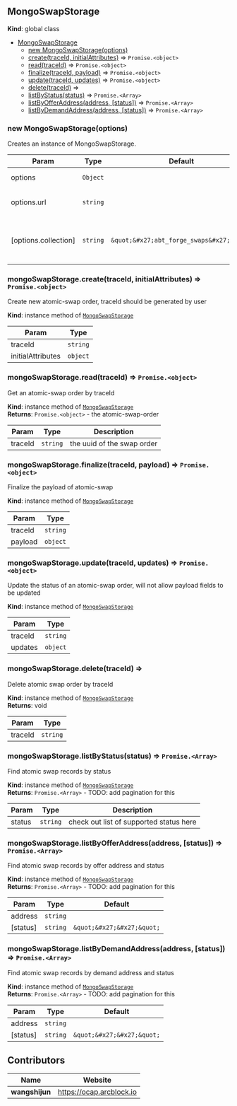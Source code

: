 
## MongoSwapStorage

**Kind**: global class  

* [MongoSwapStorage](#MongoSwapStorage)
  * [new MongoSwapStorage(options)](#new_MongoSwapStorage_new)
  * [create(traceId, initialAttributes)](#MongoSwapStorage+create) ⇒ `Promise.<object>`
  * [read(traceId)](#MongoSwapStorage+read) ⇒ `Promise.<object>`
  * [finalize(traceId, payload)](#MongoSwapStorage+finalize) ⇒ `Promise.<object>`
  * [update(traceId, updates)](#MongoSwapStorage+update) ⇒ `Promise.<object>`
  * [delete(traceId)](#MongoSwapStorage+delete) ⇒
  * [listByStatus(status)](#MongoSwapStorage+listByStatus) ⇒ `Promise.<Array>`
  * [listByOfferAddress(address, \[status\])](#MongoSwapStorage+listByOfferAddress) ⇒ `Promise.<Array>`
  * [listByDemandAddress(address, \[status\])](#MongoSwapStorage+listByDemandAddress) ⇒ `Promise.<Array>`

### new MongoSwapStorage(options)

Creates an instance of MongoSwapStorage.

| Param                | Type     | Default                                   | Description                                |
| -------------------- | -------- | ----------------------------------------- | ------------------------------------------ |
| options              | `Object` |                                           | { collection, url }                        |
| options.url          | `string` |                                           | mongodb connection string                  |
| [options.collection] | `string` | `&quot;&#x27;abt_forge_swaps&#x27;&quot;` | which collection to store the swap records |

### mongoSwapStorage.create(traceId, initialAttributes) ⇒ `Promise.<object>`

Create new atomic-swap order, traceId should be generated by user

**Kind**: instance method of [`MongoSwapStorage`](#MongoSwapStorage)  

| Param             | Type     |
| ----------------- | -------- |
| traceId           | `string` |
| initialAttributes | `object` |

### mongoSwapStorage.read(traceId) ⇒ `Promise.<object>`

Get an atomic-swap order by traceId

**Kind**: instance method of [`MongoSwapStorage`](#MongoSwapStorage)  
**Returns**: `Promise.<object>` - the atomic-swap-order  

| Param   | Type     | Description                |
| ------- | -------- | -------------------------- |
| traceId | `string` | the uuid of the swap order |

### mongoSwapStorage.finalize(traceId, payload) ⇒ `Promise.<object>`

Finalize the payload of atomic-swap

**Kind**: instance method of [`MongoSwapStorage`](#MongoSwapStorage)  

| Param   | Type     |
| ------- | -------- |
| traceId | `string` |
| payload | `object` |

### mongoSwapStorage.update(traceId, updates) ⇒ `Promise.<object>`

Update the status of an atomic-swap order, will not allow payload fields to be updated

**Kind**: instance method of [`MongoSwapStorage`](#MongoSwapStorage)  

| Param   | Type     |
| ------- | -------- |
| traceId | `string` |
| updates | `object` |

### mongoSwapStorage.delete(traceId) ⇒

Delete atomic swap order by traceId

**Kind**: instance method of [`MongoSwapStorage`](#MongoSwapStorage)  
**Returns**: void  

| Param   | Type     |
| ------- | -------- |
| traceId | `string` |

### mongoSwapStorage.listByStatus(status) ⇒ `Promise.<Array>`

Find atomic swap records by status

**Kind**: instance method of [`MongoSwapStorage`](#MongoSwapStorage)  
**Returns**: `Promise.<Array>` - TODO: add pagination for this  

| Param  | Type     | Description                             |
| ------ | -------- | --------------------------------------- |
| status | `string` | check out list of supported status here |

### mongoSwapStorage.listByOfferAddress(address, [status]) ⇒ `Promise.<Array>`

Find atomic swap records by offer address and status

**Kind**: instance method of [`MongoSwapStorage`](#MongoSwapStorage)  
**Returns**: `Promise.<Array>` - TODO: add pagination for this  

| Param    | Type     | Default                    |
| -------- | -------- | -------------------------- |
| address  | `string` |                            |
| [status] | `string` | `&quot;&#x27;&#x27;&quot;` |

### mongoSwapStorage.listByDemandAddress(address, [status]) ⇒ `Promise.<Array>`

Find atomic swap records by demand address and status

**Kind**: instance method of [`MongoSwapStorage`](#MongoSwapStorage)  
**Returns**: `Promise.<Array>` - TODO: add pagination for this  

| Param    | Type     | Default                    |
| -------- | -------- | -------------------------- |
| address  | `string` |                            |
| [status] | `string` | `&quot;&#x27;&#x27;&quot;` |


## Contributors

| Name           | Website                    |
| -------------- | -------------------------- |
| **wangshijun** | <https://ocap.arcblock.io> |
